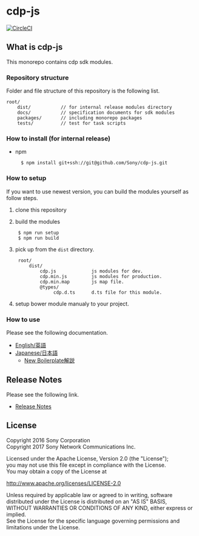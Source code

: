 ﻿# cdp-js

[![CircleCI](https://circleci.com/gh/CDP-Tokyo/cdp-js.svg?style=shield&circle-token=8d7cd7705fe4195f8110e82a76682c11b825dd67)](https://circleci.com/gh/CDP-Tokyo/cdp-js)

## What is cdp-js

This monorepo contains cdp sdk modules.


### Repository structure

Folder and file structure of this repository is the following list.

    root/
        dist/           // for internal release modules directory
        docs/           // specification documents for sdk modules
        packages/       // including monorepo packages
        tests/          // test for task scripts


### How to install (for internal release)

* npm

        $ npm install git+ssh://git@github.com/Sony/cdp-js.git

### How to setup

If you want to use newest version, you can build the modules yourself as follow steps.

1. clone this repository

2. build the modules

        $ npm run setup
        $ npm run build

3. pick up from the `dist` directory.

        root/
            dist/
                cdp.js             js modules for dev.
                cdp.min.js         js modules for production.
                cdp.min.map        js map file.
                @types/
                     cdp.d.ts      d.ts file for this module.

4. setup bower module manualy to your project.


### How to use
Please see the following documentation.

- [English/英語](docs/en)
- [Japanese/日本語](docs/jp)
    - [New Boilerplate解説](https://github.com/CDP-Tokyo/cdp-js/blob/master/packages/cafeteria/docs/ja/README.md)

## Release Notes
Please see the following link.

- [Release Notes](RELEASENOTE.md)


## License

Copyright 2016 Sony Corporation  
Copyright 2017 Sony Network Communications Inc.  

Licensed under the Apache License, Version 2.0 (the "License");  
you may not use this file except in compliance with the License.  
You may obtain a copy of the License at

   http://www.apache.org/licenses/LICENSE-2.0

Unless required by applicable law or agreed to in writing, software  
distributed under the License is distributed on an "AS IS" BASIS,  
WITHOUT WARRANTIES OR CONDITIONS OF ANY KIND, either express or implied.  
See the License for the specific language governing permissions and  
limitations under the License.
